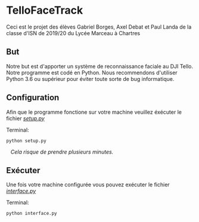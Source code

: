 # TelloFaceTrack
 Ceci est le projet des élèves Gabriel Borges, Axel Debat et Paul Landa de la classe d'ISN de 2019/20 du Lycée Marceau à Chartres

## But
Notre but est d'apporter un système de reconnaissance faciale au DJI Tello. Notre programme est codé en Python. Nous recommendons d'utiliser Python 3.6 ou supérieur pour éviter toute sorte de bug informatique.

## Configuration
Afin que le programme fonctione sur votre machine veuillez éxécuter le fichier [_setup.py_](setup.py)

Terminal:
```
python setup.py
```
&nbsp;&nbsp;
_Cela risque de prendre plusieurs minutes._


## Exécuter
Une fois votre machine configurée vous pouvez exécuter le fichier [_interface.py_](interface.py)

Terminal:
```
python interface.py
```

